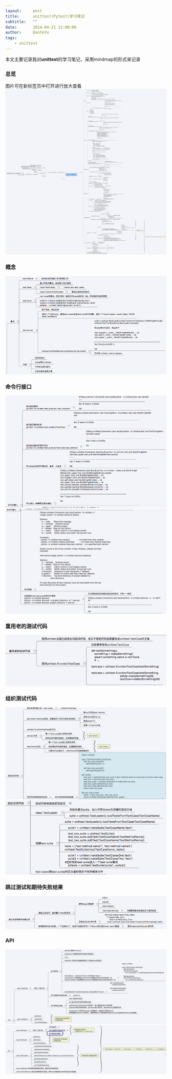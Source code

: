 ```yaml
---
layout:     post
title:      unittest(Pytest)学习笔记
subtitle:   ""
date:       2014-04-21 12:00:00
author:     DanteYu
tags:
    - unittest
---
```


本文主要记录我对**unittest**的学习笔记，采用mindmap的形式来记录

### 总览
图片可在新标签页中打开进行放大查看
![总览](https://github.com/DanteYu/DanteYu.github.io/blob/master/_posts/images/unittest_mindmap.png?raw=false)

### 概念

![概念](https://github.com/DanteYu/DanteYu.github.io/blob/master/_posts/images/unittest1.png?raw=true)

### 命令行接口

![命令行接口2](https://github.com/DanteYu/DanteYu.github.io/blob/master/_posts/images/unittest2.png?raw=true)
![命令行接口3](https://github.com/DanteYu/DanteYu.github.io/blob/master/_posts/images/unittest3.png?raw=true)

### 重用老的测试代码

![重用老的测试代码](https://github.com/DanteYu/DanteYu.github.io/blob/master/_posts/images/unittest4.png?raw=true)

### 组织测试代码

![组织测试代码5](https://github.com/DanteYu/DanteYu.github.io/blob/master/_posts/images/unittest5.png?raw=true)
![组织测试代码6](https://github.com/DanteYu/DanteYu.github.io/blob/master/_posts/images/unittest6.png?raw=true)

### 跳过测试和期待失败结果

![跳过测试和期待失败结果](https://github.com/DanteYu/DanteYu.github.io/blob/master/_posts/images/unittest7.png?raw=true)

### API
![API8](https://github.com/DanteYu/DanteYu.github.io/blob/master/_posts/images/unittest8.png?raw=true)
![API8](https://github.com/DanteYu/DanteYu.github.io/blob/master/_posts/images/unittest9.png?raw=true)



